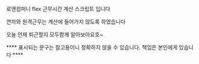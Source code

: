 로앤컴퍼니 flex 근무시간 계산 스크립트 입니다

연차와 원격근무는 계산에 들어가지 않도록 하였습니다

오늘 언제 퇴근할지 모두함께 알아보아요호~



**** 표시되는 문구는 참고용이니 정확하지 않을 수 있습니다. 책임은 본인에게 있습니다 ****

